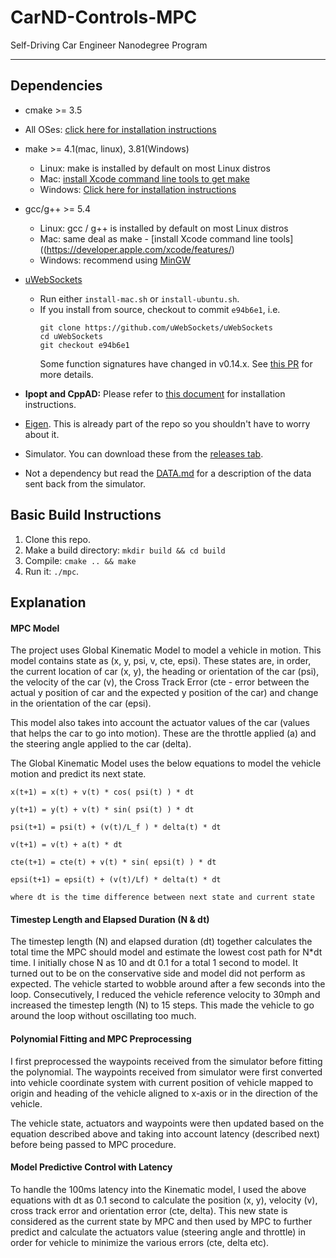 # CarND-Controls-MPC
Self-Driving Car Engineer Nanodegree Program

---

## Dependencies

* cmake >= 3.5
 * All OSes: [click here for installation instructions](https://cmake.org/install/)
* make >= 4.1(mac, linux), 3.81(Windows)
  * Linux: make is installed by default on most Linux distros
  * Mac: [install Xcode command line tools to get make](https://developer.apple.com/xcode/features/)
  * Windows: [Click here for installation instructions](http://gnuwin32.sourceforge.net/packages/make.htm)
* gcc/g++ >= 5.4
  * Linux: gcc / g++ is installed by default on most Linux distros
  * Mac: same deal as make - [install Xcode command line tools]((https://developer.apple.com/xcode/features/)
  * Windows: recommend using [MinGW](http://www.mingw.org/)
* [uWebSockets](https://github.com/uWebSockets/uWebSockets)
  * Run either `install-mac.sh` or `install-ubuntu.sh`.
  * If you install from source, checkout to commit `e94b6e1`, i.e.
    ```
    git clone https://github.com/uWebSockets/uWebSockets
    cd uWebSockets
    git checkout e94b6e1
    ```
    Some function signatures have changed in v0.14.x. See [this PR](https://github.com/udacity/CarND-MPC-Project/pull/3) for more details.

* **Ipopt and CppAD:** Please refer to [this document](https://github.com/udacity/CarND-MPC-Project/blob/master/install_Ipopt_CppAD.md) for installation instructions.
* [Eigen](http://eigen.tuxfamily.org/index.php?title=Main_Page). This is already part of the repo so you shouldn't have to worry about it.
* Simulator. You can download these from the [releases tab](https://github.com/udacity/self-driving-car-sim/releases).
* Not a dependency but read the [DATA.md](./DATA.md) for a description of the data sent back from the simulator.


## Basic Build Instructions

1. Clone this repo.
2. Make a build directory: `mkdir build && cd build`
3. Compile: `cmake .. && make`
4. Run it: `./mpc`.

## Explanation


#### MPC Model

The project uses Global Kinematic Model to model a vehicle in motion. This model contains state as (x, y, psi, v, cte, epsi). These states are, in order, the current location of car (x, y), the heading or orientation of the car (psi), the velocity of the car (v), the Cross Track Error (cte - error between the actual y position of car and the expected y position of the car) and change in the orientation of the car (epsi).

This model also takes into account the actuator values of the car (values that helps the car to go into motion). These are the throttle applied (a) and the steering angle applied to the car (delta).

The Global Kinematic Model uses the below equations to model the vehicle motion and predict its next state.

```
x(t+1) = x(t) + v(t) * cos( psi(t) ) * dt

y(t+1) = y(t) + v(t) * sin( psi(t) ) * dt

psi(t+1) = psi(t) + (v(t)/L_f ) * delta(t) * dt

v(t+1) = v(t) + a(t) * dt

cte(t+1) = cte(t) + v(t) * sin( epsi(t) ) * dt

epsi(t+1) = epsi(t) + (v(t)/Lf) * delta(t) * dt

where dt is the time difference between next state and current state
```


#### Timestep Length and Elapsed Duration (N & dt)
The timestep length (N) and elapsed duration (dt) together calculates the total time the MPC should model and estimate the lowest cost path for N*dt time. I initially chose N as 10 and dt 0.1 for a total 1 second to model. It turned out to be on the conservative side and model did not perform as expected. The vehicle started to wobble around after a few seconds into the loop. Consecutively, I reduced the vehicle reference velocity to 30mph and increased the timestep length (N) to 15 steps. This made the vehicle to go around the loop without oscillating too much.


#### Polynomial Fitting and MPC Preprocessing
I first preprocessed the waypoints received from the simulator before fitting the polynomial. The waypoints received from simulator were first converted into vehicle coordinate system with current position of vehicle mapped to origin and heading of the vehicle aligned to x-axis or in the direction of the vehicle.

The vehicle state, actuators and waypoints were then updated based on the equation described above and taking into account latency (described next) before being passed to MPC procedure.

#### Model Predictive Control with Latency
To handle the 100ms latency into the Kinematic model, I used the above equations with dt as 0.1 second to calculate the position (x, y), velocity (v), cross track error and orientation error (cte, delta). This new state is considered as the current state by MPC and then used by MPC to further predict and calculate the actuators value (steering angle and throttle) in order for vehicle to minimize the various errors (cte, delta etc).
